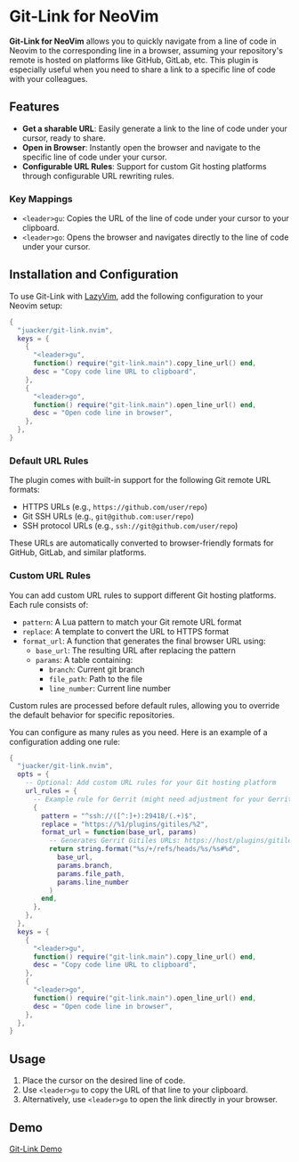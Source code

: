 # Git-Link for NeoVim

**Git-Link for NeoVim** allows you to quickly navigate from a line of code in Neovim to the corresponding line in a browser, assuming your repository's remote is hosted on platforms like GitHub, GitLab, etc. This plugin is especially useful when you need to share a link to a specific line of code with your colleagues.

## Features

- **Get a sharable URL**: Easily generate a link to the line of code under your cursor, ready to share.
- **Open in Browser**: Instantly open the browser and navigate to the specific line of code under your cursor.
- **Configurable URL Rules**: Support for custom Git hosting platforms through configurable URL rewriting rules.

### Key Mappings

- `<leader>gu`: Copies the URL of the line of code under your cursor to your clipboard.
- `<leader>go`: Opens the browser and navigates directly to the line of code under your cursor.

## Installation and Configuration

To use Git-Link with [LazyVim](https://github.com/LazyVim/LazyVim), add the following configuration to your Neovim setup:

```lua
{
  "juacker/git-link.nvim",
  keys = {
    {
      "<leader>gu",
      function() require("git-link.main").copy_line_url() end,
      desc = "Copy code line URL to clipboard",
    },
    {
      "<leader>go",
      function() require("git-link.main").open_line_url() end,
      desc = "Open code line in browser",
    },
  },
}
```

### Default URL Rules

The plugin comes with built-in support for the following Git remote URL formats:

- HTTPS URLs (e.g., `https://github.com/user/repo`)
- Git SSH URLs (e.g., `git@github.com:user/repo`)
- SSH protocol URLs (e.g., `ssh://git@github.com/user/repo`)

These URLs are automatically converted to browser-friendly formats for GitHub, GitLab, and similar platforms.

### Custom URL Rules

You can add custom URL rules to support different Git hosting platforms. Each rule consists of:

- `pattern`: A Lua pattern to match your Git remote URL format
- `replace`: A template to convert the URL to HTTPS format
- `format_url`: A function that generates the final browser URL using:
  - `base_url`: The resulting URL after replacing the pattern
  - `params`: A table containing:
    - `branch`: Current git branch
    - `file_path`: Path to the file
    - `line_number`: Current line number

Custom rules are processed before default rules, allowing you to override the default behavior for specific repositories.

You can configure as many rules as you need. Here is an example of a configuration adding one rule:

```lua
{
  "juacker/git-link.nvim",
  opts = {
    -- Optional: Add custom URL rules for your Git hosting platform
    url_rules = {
      -- Example rule for Gerrit (might need adjustment for your Gerrit instance)
      {
        pattern = "^ssh://([^:]+):29418/(.+)$",
        replace = "https://%1/plugins/gitiles/%2",
        format_url = function(base_url, params)
          -- Generates Gerrit Gitiles URLs: https://host/plugins/gitiles/project/+/refs/heads/branch/path#number
          return string.format("%s/+/refs/heads/%s/%s#%d",
            base_url,
            params.branch,
            params.file_path,
            params.line_number
          )
        end,
      },
    },
  },
  keys = {
    {
      "<leader>gu",
      function() require("git-link.main").copy_line_url() end,
      desc = "Copy code line URL to clipboard",
    },
    {
      "<leader>go",
      function() require("git-link.main").open_line_url() end,
      desc = "Open code line in browser",
    },
  },
}
```

## Usage

1. Place the cursor on the desired line of code.
2. Use `<leader>gu` to copy the URL of that line to your clipboard.
3. Alternatively, use `<leader>go` to open the link directly in your browser.

## Demo

[Git-Link Demo](https://github.com/juacker/git-link.nvim/assets/2930882/caadb465-e240-4fcc-ae59-9445b8184fbb)
